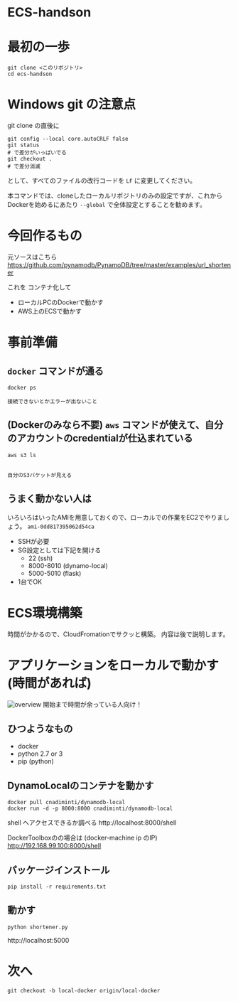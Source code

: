 ECS-handson
====
# 最初の一歩
```
git clone <このリポジトリ>
cd ecs-handson
```
# Windows git の注意点
git clone の直後に

```
git config --local core.autoCRLF false
git status 
# で差分がいっぱいでる
git checkout . 
# で差分消滅
```

として、すべてのファイルの改行コードを `LF` に変更してください。

本コマンドでは、cloneしたローカルリポジトリのみの設定ですが、これからDockerを始めるにあたり `--global` で全体設定とすることを勧めます。

# 今回作るもの
元ソースはこちら
https://github.com/pynamodb/PynamoDB/tree/master/examples/url_shortener

これを コンテナ化して

- ローカルPCのDockerで動かす
- AWS上のECSで動かす

# 事前準備
## `docker` コマンドが通る
```
docker ps

接続できないとかエラーが出ないこと
```

## (Dockerのみなら不要) `aws` コマンドが使えて、自分のアカウントのcredentialが仕込まれている
```
aws s3 ls


自分のS3バケットが見える
```

## うまく動かない人は
いろいろはいったAMIを用意しておくので、ローカルでの作業をEC2でやりましょう。
`ami-0dd817395062d54ca`

- SSHが必要
- SG設定としては下記を開ける
  - 22 (ssh)
  - 8000-8010 (dynamo-local)
  - 5000-5010 (flask)
- 1台でOK

# ECS環境構築
時間がかかるので、CloudFromationでサクッと構築。
内容は後で説明します。


# アプリケーションをローカルで動かす (時間があれば)
![overview](https://raw.githubusercontent.com/h-imaoka/ecs-handson/images/images/local.png)
開始まで時間が余っている人向け！

## ひつようなもの
- docker
- python 2.7 or 3
- pip (python)

## DynamoLocalのコンテナを動かす
```
docker pull cnadiminti/dynamodb-local
docker run -d -p 8000:8000 cnadiminti/dynamodb-local
```

shell へアクセスできるか調べる
http://localhost:8000/shell

DockerToolboxのの場合は (docker-machine ip のIP)
http://192.168.99.100:8000/shell


## パッケージインストール
`pip install -r requirements.txt`

## 動かす
`python shortener.py`

http://localhost:5000

# 次へ

`git checkout -b local-docker origin/local-docker`
